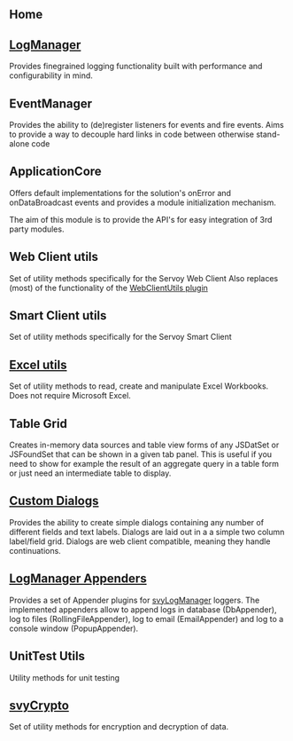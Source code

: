 ## Home

[LogManager](LogManager.md)
----------
Provides finegrained logging functionality built with performance and configurability in mind.

EventManager
------------
Provides the ability to (de)register listeners for events and fire events. Aims to provide a way to decouple hard links in code between otherwise stand-alone code

ApplicationCore
------------
Offers default implementations for the solution's onError and onDataBroadcast events and provides a module initialization mechanism.

The aim of this module is to provide the API's for easy integration of 3rd party modules.

Web Client utils
----------------
Set of utility methods specifically for the Servoy Web Client
Also replaces (most) of the functionality of the [WebClientUtils plugin](https://www.servoyforge.net/projects/webclientutils)

Smart Client utils
------------------
Set of utility methods specifically for the Servoy Smart Client

[Excel utils](ExcelUtils.md)
------------------
Set of utility methods to read, create and manipulate Excel Workbooks. Does not require Microsoft Excel.

Table Grid
------------------
Creates in-memory data sources and table view forms of any JSDatSet or JSFoundSet that can be shown in a given tab panel. This is useful if you need to show for example the result of an aggregate query in a table form or just need an intermediate table to display.

[Custom Dialogs](Custom-Dialogs.md)
------------------
Provides the ability to create simple dialogs containing any number of different fields and text labels. Dialogs are laid out in a a simple two column label/field grid. Dialogs are web client compatible, meaning they handle continuations.

[LogManager Appenders](LogManager-Appenders.md)
------------------
Provides a set of Appender plugins for [svyLogManager](LogManager.md) loggers. The implemented appenders allow to append logs in database (DbAppender), log to files (RollingFileAppender), log to email (EmailAppender) and log to a console window (PopupAppender). 

UnitTest Utils
------------------
Utility methods for unit testing

[svyCrypto](svyCrypto.md)
------------------
Set of utility methods for encryption and decryption of data.
